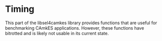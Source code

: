 <!--
  Copyright 2020, Data61
  Commonwealth Scientific and Industrial Research Organisation (CSIRO)
  ABN 41 687 119 230.

  This software may be distributed and modified according to the terms of
  the BSD 2-Clause license. Note that NO WARRANTY is provided.
  See "LICENSE_BSD2.txt" for details.

     @TAG(DATA61_BSD)
  -->

# Timing

This part of the libsel4camkes library provides functions that are useful for
benchmarking CAmkES applications. However, these functions have bitrotted and
is likely not usable in its current state.
